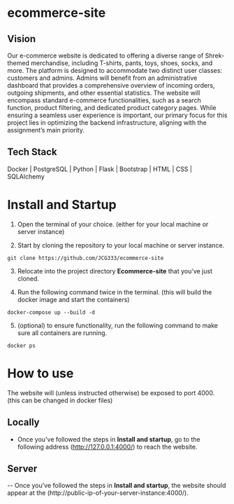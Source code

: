 # ecommerce-site

## Vision

Our e-commerce website is dedicated to offering a diverse range of Shrek-themed merchandise,
including T-shirts, pants, toys, shoes, socks, and more. The platform is designed to accommodate
two distinct user classes: customers and admins. Admins will benefit from an administrative
dashboard that provides a comprehensive overview of incoming orders, outgoing shipments, and
other essential statistics.
The website will encompass standard e-commerce functionalities, such as a search function, product
filtering, and dedicated product category pages. While ensuring a seamless user experience is
important, our primary focus for this project lies in optimizing the backend infrastructure, aligning
with the assignment’s main priority.

## Tech Stack

Docker | PostgreSQL | Python | Flask | Bootstrap | HTML | CSS | SQLAlchemy
  
# Install and Startup

1. Open the terminal of your choice. (either for your local machine or server instance)


2. Start by cloning the repository to your local machine or server instance.

```
git clone https://github.com/JCG333/ecommerce-site
```

3. Relocate into the project directory **Ecommerce-site** that you've just cloned.

4. Run the following command twice in the terminal. (this will build the docker image and start the containers)

```
docker-compose up --build -d 
```

5. (optional) to ensure functionality, run the following command to make sure all containers are running.

```
docker ps
```

# How to use

The website will (unless instructed otherwise) be exposed to port 4000. (this can be changed in docker files)

## Locally

- Once you've followed the steps in **Install and startup**, go to the following address (http://127.0.0.1:4000/) to reach the website.

## Server

-- Once you've followed the steps in **Install and startup**, the website should appear at the (http://public-ip-of-your-server-instance:4000/).
